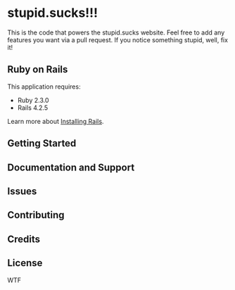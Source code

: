 stupid.sucks!!!
================

This is the code that powers the stupid.sucks website. Feel free to add any features you want via a pull request. If you notice something stupid, well, fix it!

Ruby on Rails
-------------

This application requires:

- Ruby 2.3.0
- Rails 4.2.5

Learn more about [Installing Rails](http://railsapps.github.io/installing-rails.html).

Getting Started
---------------

Documentation and Support
-------------------------

Issues
-------------

Contributing
------------

Credits
-------

License
-------

WTF
